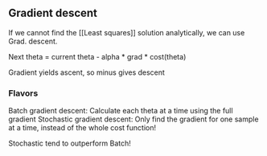 ## Gradient descent
If we cannot find the [[Least squares]] solution analytically, we can use Grad. descent.

Next theta = current theta - alpha * grad * cost(theta)

Gradient yields ascent, so minus gives descent

### Flavors
Batch gradient descent: Calculate each theta at a time using the full gradient
Stochastic gradient descent: Only find the gradient for one sample at a time, instead of the whole cost function!


Stochastic tend to outperform Batch!